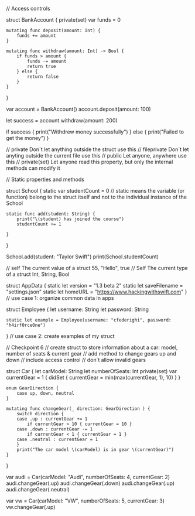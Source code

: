 // Access controls

struct BankAccount {
    private(set) var funds = 0
    
    mutating func deposit(amount: Int) {
        funds += amount
    }
    
    mutating func withdraw(amount: Int) -> Bool {
        if funds > amount {
            funds -= amount
            return true
        } else {
            return false
        }
    }
}

var account = BankAccount()
account.deposit(amount: 100)

let success = account.withdraw(amount: 200)

if success {
    print("Withdrew money successfully")
} else {
    print("Failed to get the money")
}

// private          Don´t let anything outside the struct use this
// fileprivate      Don´t let anyting outside the current file use this
// public           Let anyone, anywhere use this
// private(set)     Let anyone read this property, but only the internal methods can modify it


// Static properties and methods

struct School {
    static var studentCount = 0
    // static means the variable (or function) belong to the struct itself and not to the individual instance of the School
    
    static func add(student: String) {
        print("\(student) has joined the course")
        studentCount += 1

    }
}

School.add(student: "Taylor Swift")
print(School.studentCount)

// self     The current value of a struct   55, "Hello", true
// Self     The current type of a struct    Int, String, Bool

struct AppData {
    static let version = "1.3 beta 2"
    static let saveFilename = "settings.json"
    static let homeURL = "https://www.hackingwithswift.com"
}
// use case 1: organize common data in apps

struct Employee {
    let username: String
    let password: String
    
    static let example = Employee(username: "cfederighi", password: "h4irf0rce0ne")
}
// use case 2: create examples of my struct


// Checkpoint 6
// create struct to store information about a car: model, number of seats & current gear
// add method to change gears up and down
// include access control
// don´t allow invalid gears

struct Car {
    let carModel: String
    let numberOfSeats: Int
    private(set) var currentGear = 1 {
        didSet { currentGear = min(max(currentGear, 1), 10) }
    }
    
    enum GearDirection {
        case up, down, neutral
    }
    
    mutating func changeGear(_ direction: GearDirection ) {
        switch direction {
        case .up : currentGear += 1
            if currentGear > 10 { currentGear = 10 }
        case .down : currentGear -= 1
            if currentGear < 1 { currentGear = 1 }
        case .neutral : currentGear = 1
        }
        print("The car model \(carModel) is in gear \(currentGear)")
    }
}

var audi = Car(carModel: "Audi", numberOfSeats: 4, currentGear: 2)
audi.changeGear(.up)
audi.changeGear(.down)
audi.changeGear(.up)
audi.changeGear(.neutral)

var vw = Car(carModel: "VW", numberOfSeats: 5, currentGear: 3)
vw.changeGear(.up)
